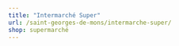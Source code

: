 ```yaml
---
title: "Intermarché Super"
url: /saint-georges-de-mons/intermarche-super/
shop: supermarché
---
```

